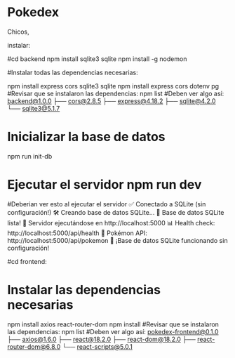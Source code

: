 

# Pokedex

Chicos, 

instalar:

#cd backend npm install sqlite3 sqlite npm install -g nodemon 

#Instalar todas las dependencias necesarias: 

npm install express cors sqlite3 sqlite 
npm install express cors dotenv pg 
#Revisar que se instalaron las dependencias:
 npm list #Deben ver algo así: 
 backend@1.0.0 
 ├── cors@2.8.5 
 ├── express@4.18.2 
 ├── sqlite@4.2.0 
 └── sqlite3@5.1.7 
 # Inicializar la base de datos 
 
 npm run init-db 
 
 # Ejecutar el servidor npm run dev 
 
 #Deberian ver esto al ejecutar el servidor 
 ✅ Conectado a SQLite (sin configuración!) 
 🛠️ Creando base de datos SQLite... 
 🎉 Base de datos SQLite lista! 
 🚀 Servidor ejecutándose en http://localhost:5000 
 📊 Health check: http://localhost:5000/api/health 
 🐢 Pokémon API: http://localhost:5000/api/pokemon 
 🎉 ¡Base de datos SQLite funcionando sin configuración! 
 
 #cd frontend: 
 
 # Instalar las dependencias necesarias 
 npm install axios react-router-dom 
 npm install 
 #Revisar que se instalaron las dependencias: 
 npm list #Deben ver algo así: 
 pokedex-frontend@0.1.0 
 ├── axios@1.6.0 
 ├── react@18.2.0 
 ├── react-dom@18.2.0 
 ├── react-router-dom@6.8.0 
 └── react-scripts@5.0.1
